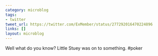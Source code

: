 ```yaml
---
category: microblog
tags:
- twitter
tweet_url: https://twitter.com/ExMember/status/277292016470224896
links: []
layout: microblog
---
```

Well what do you know? Little Stuey was on to something. #poker
